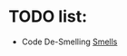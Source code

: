 # TODO list:
- Code De-Smelling [Smells](https://sonarcloud.io/project/issues?id=gpedro34_pchains-tx-parser&resolved=false&types=CODE_SMELL)
